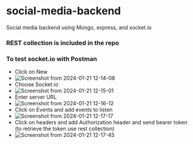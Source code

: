 # social-media-backend
Social media backend using Mongo, express, and socket.io
### REST collection is included in the repo
### To test socket.io with Postman
  - Click on New
  - ![Screenshot from 2024-01-21 12-14-08](https://github.com/shivang-sharma/social-media-backend/assets/70644519/f4c4f931-3162-4877-a1f7-6556b5d6015a)
  - Choose Socket.io
  - ![Screenshot from 2024-01-21 12-15-01](https://github.com/shivang-sharma/social-media-backend/assets/70644519/716608e3-2fee-4414-adc0-3a95ae8bd2a3)
  - Enter server URL
  - ![Screenshot from 2024-01-21 12-16-12](https://github.com/shivang-sharma/social-media-backend/assets/70644519/1f653005-7e07-488c-a151-ae1b4ba70661)
  - Click on Events and add events to listen
  - ![Screenshot from 2024-01-21 12-17-17](https://github.com/shivang-sharma/social-media-backend/assets/70644519/1a06b19d-9e58-43f7-a4af-d768c99ad5f3)
  - Click on headers and add Authorization header and send bearer token (to retrieve the token use rest collection)
  - ![Screenshot from 2024-01-21 12-17-45](https://github.com/shivang-sharma/social-media-backend/assets/70644519/4afc05ce-9b25-41e4-98b1-1f02000020bd)


    


